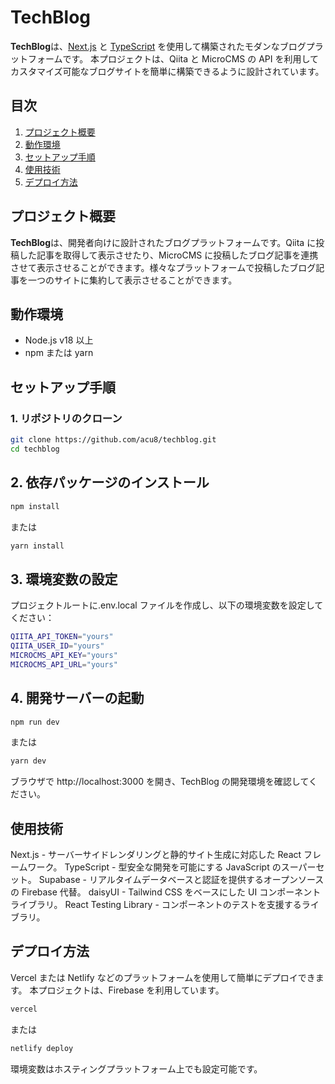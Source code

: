 # TechBlog

**TechBlog**は、[Next.js](https://nextjs.org/) と [TypeScript](https://www.typescriptlang.org/) を使用して構築されたモダンなブログプラットフォームです。
本プロジェクトは、Qiita と MicroCMS の API を利用してカスタマイズ可能なブログサイトを簡単に構築できるように設計されています。

## 目次

1. [プロジェクト概要](#プロジェクト概要)
2. [動作環境](#動作環境)
3. [セットアップ手順](#セットアップ手順)
4. [使用技術](#使用技術)
5. [デプロイ方法](#デプロイ方法)

## プロジェクト概要

**TechBlog**は、開発者向けに設計されたブログプラットフォームです。Qiita に投稿した記事を取得して表示させたり、MicroCMS に投稿したブログ記事を連携させて表示させることができます。様々なプラットフォームで投稿したブログ記事を一つのサイトに集約して表示させることができます。

## 動作環境

- Node.js v18 以上
- npm または yarn

## セットアップ手順

### 1. リポジトリのクローン

```bash
git clone https://github.com/acu8/techblog.git
cd techblog
```

## 2. 依存パッケージのインストール

```bash
npm install
```

または

```bash
yarn install
```

## 3. 環境変数の設定

プロジェクトルートに.env.local ファイルを作成し、以下の環境変数を設定してください：

```bash
QIITA_API_TOKEN="yours"
QIITA_USER_ID="yours"
MICROCMS_API_KEY="yours"
MICROCMS_API_URL="yours"
```

## 4. 開発サーバーの起動

```bash
npm run dev
```

または

```bash
yarn dev
```

ブラウザで http://localhost:3000 を開き、TechBlog の開発環境を確認してください。

## 使用技術

Next.js - サーバーサイドレンダリングと静的サイト生成に対応した React フレームワーク。
TypeScript - 型安全な開発を可能にする JavaScript のスーパーセット。
Supabase - リアルタイムデータベースと認証を提供するオープンソースの Firebase 代替。
daisyUI - Tailwind CSS をベースにした UI コンポーネントライブラリ。
React Testing Library - コンポーネントのテストを支援するライブラリ。

## デプロイ方法

Vercel または Netlify などのプラットフォームを使用して簡単にデプロイできます。
本プロジェクトは、Firebase を利用しています。

```bash
vercel
```

または

```bash
netlify deploy
```

環境変数はホスティングプラットフォーム上でも設定可能です。
